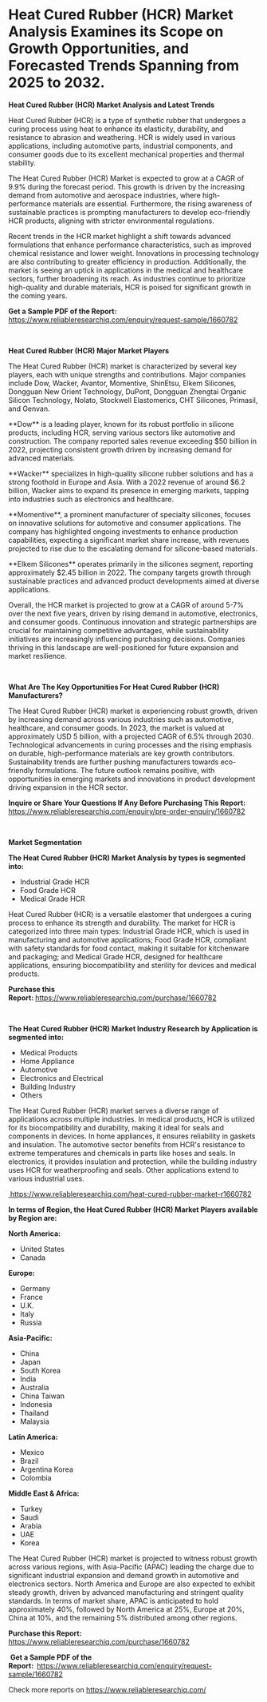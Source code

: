 <p><h1>Heat Cured Rubber (HCR) Market Analysis Examines its Scope on Growth Opportunities, and Forecasted Trends Spanning from 2025 to 2032.</h1></p><p><strong>Heat Cured Rubber (HCR) Market Analysis and Latest Trends</strong></p>
<p><p>Heat Cured Rubber (HCR) is a type of synthetic rubber that undergoes a curing process using heat to enhance its elasticity, durability, and resistance to abrasion and weathering. HCR is widely used in various applications, including automotive parts, industrial components, and consumer goods due to its excellent mechanical properties and thermal stability.</p><p>The Heat Cured Rubber (HCR) Market is expected to grow at a CAGR of 9.9% during the forecast period. This growth is driven by the increasing demand from automotive and aerospace industries, where high-performance materials are essential. Furthermore, the rising awareness of sustainable practices is prompting manufacturers to develop eco-friendly HCR products, aligning with stricter environmental regulations.</p><p>Recent trends in the HCR market highlight a shift towards advanced formulations that enhance performance characteristics, such as improved chemical resistance and lower weight. Innovations in processing technology are also contributing to greater efficiency in production. Additionally, the market is seeing an uptick in applications in the medical and healthcare sectors, further broadening its reach. As industries continue to prioritize high-quality and durable materials, HCR is poised for significant growth in the coming years.</p></p>
<p><strong>Get a Sample PDF of the Report:&nbsp;</strong> <a href="https://www.reliableresearchiq.com/enquiry/request-sample/1660782?utm_campaign=1087&utm_medium=2&utm_source=Github&utm_content=ia&utm_term=17012025&utm_id=heat-cured-rubber-hcr">https://www.reliableresearchiq.com/enquiry/request-sample/1660782</a></p>
<p>&nbsp;</p>
<p><strong>Heat Cured Rubber (HCR) Major Market Players</strong></p>
<p><p>The Heat Cured Rubber (HCR) market is characterized by several key players, each with unique strengths and contributions. Major companies include Dow, Wacker, Avantor, Momentive, ShinEtsu, Elkem Silicones, Dongguan New Orient Technology, DuPont, Dongguan Zhengtai Organic Silicon Technology, Nolato, Stockwell Elastomerics, CHT Silicones, Primasil, and Genvan. </p><p>**Dow** is a leading player, known for its robust portfolio in silicone products, including HCR, serving various sectors like automotive and construction. The company reported sales revenue exceeding $50 billion in 2022, projecting consistent growth driven by increasing demand for advanced materials.</p><p>**Wacker** specializes in high-quality silicone rubber solutions and has a strong foothold in Europe and Asia. With a 2022 revenue of around $6.2 billion, Wacker aims to expand its presence in emerging markets, tapping into industries such as electronics and healthcare.</p><p>**Momentive**, a prominent manufacturer of specialty silicones, focuses on innovative solutions for automotive and consumer applications. The company has highlighted ongoing investments to enhance production capabilities, expecting a significant market share increase, with revenues projected to rise due to the escalating demand for silicone-based materials.</p><p>**Elkem Silicones** operates primarily in the silicones segment, reporting approximately $2.45 billion in 2022. The company targets growth through sustainable practices and advanced product developments aimed at diverse applications.</p><p>Overall, the HCR market is projected to grow at a CAGR of around 5-7% over the next five years, driven by rising demand in automotive, electronics, and consumer goods. Continuous innovation and strategic partnerships are crucial for maintaining competitive advantages, while sustainability initiatives are increasingly influencing purchasing decisions. Companies thriving in this landscape are well-positioned for future expansion and market resilience.</p></p>
<p>&nbsp;</p>
<p><strong>What Are The Key Opportunities For Heat Cured Rubber (HCR) Manufacturers?</strong></p>
<p><p>The Heat Cured Rubber (HCR) market is experiencing robust growth, driven by increasing demand across various industries such as automotive, healthcare, and consumer goods. In 2023, the market is valued at approximately USD 5 billion, with a projected CAGR of 6.5% through 2030. Technological advancements in curing processes and the rising emphasis on durable, high-performance materials are key growth contributors. Sustainability trends are further pushing manufacturers towards eco-friendly formulations. The future outlook remains positive, with opportunities in emerging markets and innovations in product development driving expansion in the HCR sector.</p></p>
<p><strong>Inquire or Share Your Questions If Any Before Purchasing This Report:</strong> <a href="https://www.reliableresearchiq.com/enquiry/pre-order-enquiry/1660782?utm_campaign=1087&utm_medium=2&utm_source=Github&utm_content=ia&utm_term=17012025&utm_id=heat-cured-rubber-hcr">https://www.reliableresearchiq.com/enquiry/pre-order-enquiry/1660782</a></p>
<p>&nbsp;</p>
<p><strong>Market Segmentation</strong></p>
<p><strong>The Heat Cured Rubber (HCR) Market Analysis by types is segmented into:</strong></p>
<p><ul><li>Industrial Grade HCR</li><li>Food Grade HCR</li><li>Medical Grade HCR</li></ul></p>
<p><p>Heat Cured Rubber (HCR) is a versatile elastomer that undergoes a curing process to enhance its strength and durability. The market for HCR is categorized into three main types: Industrial Grade HCR, which is used in manufacturing and automotive applications; Food Grade HCR, compliant with safety standards for food contact, making it suitable for kitchenware and packaging; and Medical Grade HCR, designed for healthcare applications, ensuring biocompatibility and sterility for devices and medical products.</p></p>
<p><strong>Purchase this Report:&nbsp;</strong><a href="https://www.reliableresearchiq.com/purchase/1660782?utm_campaign=1087&utm_medium=2&utm_source=Github&utm_content=ia&utm_term=17012025&utm_id=heat-cured-rubber-hcr">https://www.reliableresearchiq.com/purchase/1660782</a></p>
<p>&nbsp;</p>
<p><strong>The Heat Cured Rubber (HCR) Market Industry Research by Application is segmented into:</strong></p>
<p><ul><li>Medical Products</li><li>Home Appliance</li><li>Automotive</li><li>Electronics and Electrical</li><li>Building Industry</li><li>Others</li></ul></p>
<p><p>The Heat Cured Rubber (HCR) market serves a diverse range of applications across multiple industries. In medical products, HCR is utilized for its biocompatibility and durability, making it ideal for seals and components in devices. In home appliances, it ensures reliability in gaskets and insulation. The automotive sector benefits from HCR's resistance to extreme temperatures and chemicals in parts like hoses and seals. In electronics, it provides insulation and protection, while the building industry uses HCR for weatherproofing and seals. Other applications extend to various industrial uses.</p></p>
<p><a href="https://www.reliableresearchiq.com/heat-cured-rubber-market-r1660782?utm_campaign=1087&utm_medium=2&utm_source=Github&utm_content=ia&utm_term=17012025&utm_id=heat-cured-rubber-hcr">&nbsp;https://www.reliableresearchiq.com/heat-cured-rubber-market-r1660782</a></p>
<p><strong>In terms of Region, the Heat Cured Rubber (HCR) Market Players available by Region are:</strong></p>
<p>
    <p> <strong> North America: </strong>
        <ul>
            <li>United States</li>
            <li>Canada</li>
        </ul>
        </p> 
    <p> <strong> Europe: </strong>
        <ul>
            <li>Germany</li>
            <li>France</li>
            <li>U.K.</li>
            <li>Italy</li>
            <li>Russia</li>
        </ul>
        </p> 
    <p> <strong> Asia-Pacific: </strong>
        <ul>
            <li>China</li>
            <li>Japan</li>
            <li>South Korea</li>
            <li>India</li>
            <li>Australia</li>
            <li>China Taiwan</li>
            <li>Indonesia</li>
            <li>Thailand</li>
            <li>Malaysia</li>
        </ul>
        </p> 
    <p> <strong> Latin America: </strong>
        <ul>
            <li>Mexico</li>
            <li>Brazil</li>
            <li>Argentina Korea</li>
            <li>Colombia</li>
        </ul>
        </p> 
    <p> <strong> Middle East & Africa: </strong>
        <ul>
            <li>Turkey</li>
            <li>Saudi</li>
            <li>Arabia</li>
            <li>UAE</li>
            <li>Korea</li>
        </ul>
    </p>
    </p>
<p><p>The Heat Cured Rubber (HCR) market is projected to witness robust growth across various regions, with Asia-Pacific (APAC) leading the charge due to significant industrial expansion and demand growth in automotive and electronics sectors. North America and Europe are also expected to exhibit steady growth, driven by advanced manufacturing and stringent quality standards. In terms of market share, APAC is anticipated to hold approximately 40%, followed by North America at 25%, Europe at 20%, China at 10%, and the remaining 5% distributed among other regions.</p></p>
<p><strong>Purchase this Report: </strong><a href="https://www.reliableresearchiq.com/purchase/1660782?utm_campaign=1087&utm_medium=2&utm_source=Github&utm_content=ia&utm_term=17012025&utm_id=heat-cured-rubber-hcr">https://www.reliableresearchiq.com/purchase/1660782</a></p>
<p>&nbsp;<strong>Get a Sample PDF of the Report:&nbsp;&nbsp;</strong><a href="https://www.reliableresearchiq.com/enquiry/request-sample/1660782?utm_campaign=1087&utm_medium=2&utm_source=Github&utm_content=ia&utm_term=17012025&utm_id=heat-cured-rubber-hcr">https://www.reliableresearchiq.com/enquiry/request-sample/1660782</a></p>
<p><strong></strong></p>
<p>Check more reports on <a href="https://www.reliableresearchiq.com/?utm_campaign=1087&utm_medium=2&utm_source=Github&utm_content=ia&utm_term=17012025&utm_id=heat-cured-rubber-hcr">https://www.reliableresearchiq.com/</a></p>